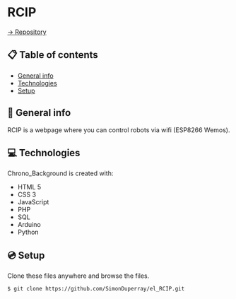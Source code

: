 # RCIP

[-> Repository](https://github.com/SimonDuperray/el_RCIP)

## :clipboard: Table of contents
* [General info](#general-info)
* [Technologies](#technologies)
* [Setup](#setup)

## :page_facing_up: General info
RCIP is a webpage where you can control robots via wifi (ESP8266 Wemos).
	
## :computer: Technologies
Chrono_Background is created with:
* HTML 5
* CSS 3
* JavaScript
* PHP
* SQL
* Arduino
* Python
	
## :cd: Setup
Clone these files anywhere and browse the files.
```batch
$ git clone https://github.com/SimonDuperray/el_RCIP.git
```
